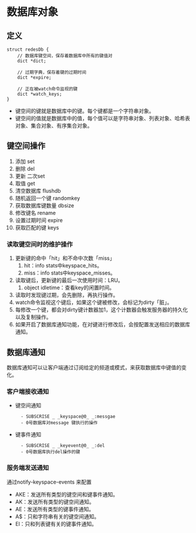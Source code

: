 # 数据库对象

## 定义
```
struct redesDb {
    // 数据库键空间，保存着数据库中所有的键值对
    dict *dict;
    
    // 过期字典，保存着键的过期时间
    dict *expire;
    
    // 正在被watch命令监视的键
    dict *watch_keys;
}
```
- 键空间的键就是数据库中的键。每个键都是一个字符串对象。
- 键空间的值就是数据库中的值，每个值可以是字符串对象、列表对象、哈希表对象、集合对象、有序集合对象。

## 键空间操作
1. 添加  set
2. 删除   del
3. 更新   二次set
4. 取值   get
5. 清空数据库   flushdb
6. 随机返回一个键 randomkey
7. 获取数据库键数量  dbsize
8. 修改键名  rename
9. 设置过期时间  expire
10. 获取匹配的键  keys

### 读取键空间时的维护操作
1. 更新键的命中「hit」和不命中次数「miss」
    1. hit：info stats中keyspace_hits。
    2. miss：info stats中keyspace_misses。
2. 读取键后，更新键的最后一次使用时间：LRU。
    1. object idletime：查看key的闲置时间。
3. 读取时发现键过期，会先删除，再执行操作。
4. watch命令监视这个键后，如果这个键被修改，会标记为dirty「脏」。
5. 每修改一个键，都会对dirty键计数器加1，这个计数器会触发服务器的持久化以及复制操作。
6. 如果开启了数据库通知功能，在对键进行修改后，会按配置发送相应的数据库通知。

## 数据库通知
数据库通知可以让客户端通过订阅给定的频道或模式，来获取数据库中键值的变化。

### 客户端接收通知
- 键空间通知

        - SUBSCRISE _ _keyspace@0_ _:messgae
        - 0号数据库对message 键执行的操作
- 键事件通知

        - SUBSCRISE _ _keyevent@0_ _:del
        - 0号数据库执行del操作的键

### 服务端发送通知
通过notify-keyspace-events 来配置
- AKE：发送所有类型的键空间和键事件通知。
- AK：发送所有类型的键空间通知。
- AE：发送所有类型的键事件通知。
- A$：只和字符串有关的键空间通知。
- El：只和列表键有关的键事件通知。






